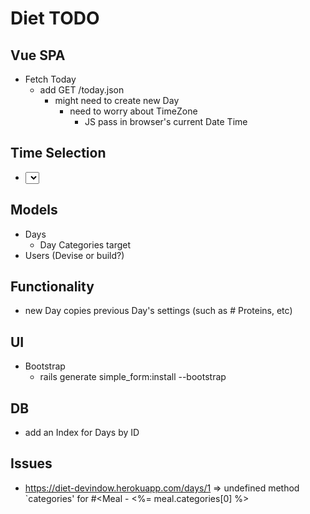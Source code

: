# Diet TODO

## Vue SPA

- Fetch Today
  - add GET /today.json
    - might need to create new Day
      - need to worry about TimeZone
        - JS pass in browser's current Date Time

## Time Selection

- <select> https://vuejs.org/v2/guide/forms.html#Select-Options

## Models

- Days
  - Day Categories target
- Users (Devise or build?)

## Functionality

- new Day copies previous Day's settings (such as # Proteins, etc)

## UI

- Bootstrap
  - rails generate simple_form:install --bootstrap

## DB

- add an Index for Days by ID

## Issues

- https://diet-devindow.herokuapp.com/days/1 => undefined method `categories' for #<Meal  -  <td class="category"><%= meal.categories[0] %></td>
